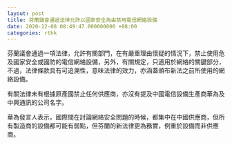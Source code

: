 ```yaml
---
layout: post
title: 芬蘭議會通過法律允許以國家安全為由禁用電信網絡設備
date: 2020-12-08 08:49:47.000000000 +08:00
categories: rthk
---
```


芬蘭議會通過一項法律，允許有關部門，在有嚴重理由懷疑的情況下，禁止使用危及國家安全或國防的電信網絡設備，另外，有關規定，只適用於網絡的關鍵部分，不過，法律條款具有可追溯性，意味法律的效力，亦涵蓋頒布新法之前所使用的網絡設備。

有關法律未有根據原產國禁止任何供應商，亦沒有提及中國電信設備生產商華為及中興通訊的公司名字。

華為發言人表示，國際間在討論網絡安全問題的時候，都集中在中國供應商，但所有製造商的設備都可能有弱點，但芬蘭的新法律更為務實，例重於設備而非供應商。
